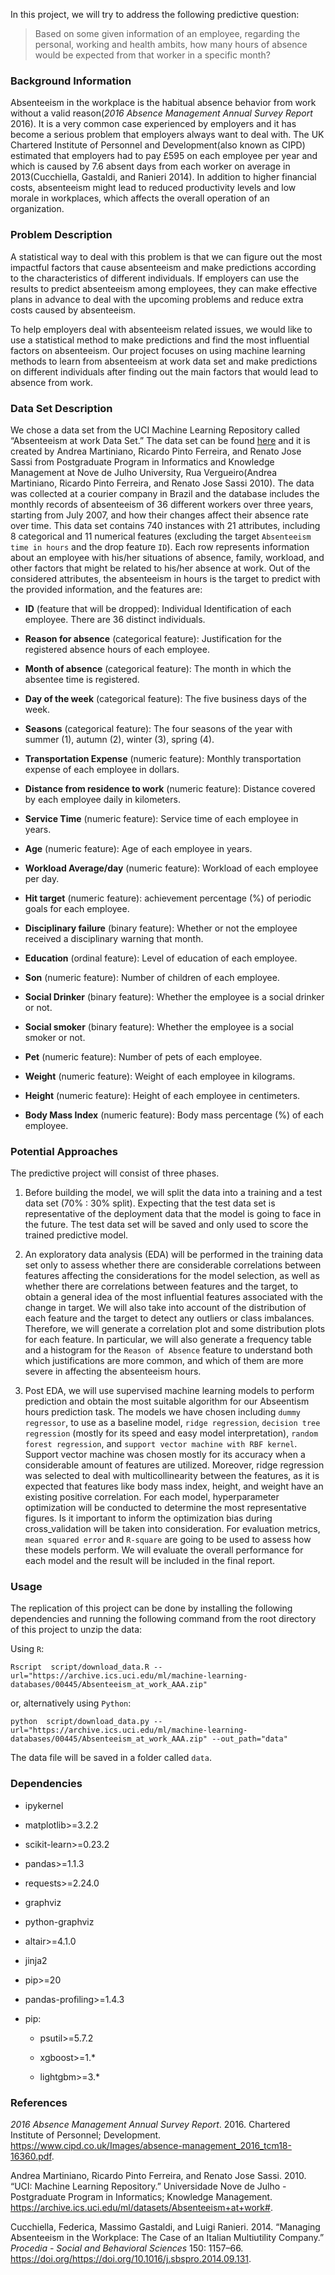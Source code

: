 In this project, we will try to address the following predictive
question:

> Based on some given information of an employee, regarding the
> personal, working and health ambits, how many hours of absence would
> be expected from that worker in a specific month?

### Background Information

Absenteeism in the workplace is the habitual absence behavior from work
without a valid reason(*2016 Absence Management Annual Survey Report*
2016). It is a very common case experienced by employers and it has
become a serious problem that employers always want to deal with. The UK
Chartered Institute of Personnel and Development(also known as CIPD)
estimated that employers had to pay £595 on each employee per year and
which is caused by 7.6 absent days from each worker on average in
2013(Cucchiella, Gastaldi, and Ranieri 2014). In addition to higher
financial costs, absenteeism might lead to reduced productivity levels
and low morale in workplaces, which affects the overall operation of an
organization.

### Problem Description

A statistical way to deal with this problem is that we can figure out
the most impactful factors that cause absenteeism and make predictions
according to the characteristics of different individuals. If employers
can use the results to predict absenteeism among employees, they can
make effective plans in advance to deal with the upcoming problems and
reduce extra costs caused by absenteeism.

To help employers deal with absenteeism related issues, we would like to
use a statistical method to make predictions and find the most
influential factors on absenteeism. Our project focuses on using machine
learning methods to learn from absenteeism at work data set and make
predictions on different individuals after finding out the main factors
that would lead to absence from work.

### Data Set Description

We chose a data set from the UCI Machine Learning Repository called
“Absenteeism at work Data Set.” The data set can be found
[here](https://archive.ics.uci.edu/ml/datasets/Absenteeism+at+work#) and
it is created by Andrea Martiniano, Ricardo Pinto Ferreira, and Renato
Jose Sassi from Postgraduate Program in Informatics and Knowledge
Management at Nove de Julho University, Rua Vergueiro(Andrea Martiniano,
Ricardo Pinto Ferreira, and Renato Jose Sassi 2010). The data was
collected at a courier company in Brazil and the database includes the
monthly records of absenteeism of 36 different workers over three years,
starting from July 2007, and how their changes affect their absence rate
over time. This data set contains 740 instances with 21 attributes,
including 8 categorical and 11 numerical features (excluding the target
`Absenteeism time in hours` and the drop feature `ID`). Each row
represents information about an employee with his/her situations of
absence, family, workload, and other factors that might be related to
his/her absence at work. Out of the considered attributes, the
absenteeism in hours is the target to predict with the provided
information, and the features are:

-   **ID** (feature that will be dropped): Individual Identification of
    each employee. There are 36 distinct individuals.

<!-- -->

-   **Reason for absence** (categorical feature): Justification for the
    registered absence hours of each employee.

-   **Month of absence** (categorical feature): The month in which the
    absentee time is registered.

-   **Day of the week** (categorical feature): The five business days of
    the week.

-   **Seasons** (categorical feature): The four seasons of the year with
    summer (1), autumn (2), winter (3), spring (4).

-   **Transportation Expense** (numeric feature): Monthly transportation
    expense of each employee in dollars.

-   **Distance from residence to work** (numeric feature): Distance
    covered by each employee daily in kilometers.

-   **Service Time** (numeric feature): Service time of each employee in
    years.

-   **Age** (numeric feature): Age of each employee in years.

-   **Workload Average/day** (numeric feature): Workload of each
    employee per day.

-   **Hit target** (numeric feature): achievement percentage (%) of
    periodic goals for each employee.

-   **Disciplinary failure** (binary feature): Whether or not the
    employee received a disciplinary warning that month.

-   **Education** (ordinal feature): Level of education of each
    employee.

-   **Son** (numeric feature): Number of children of each employee.

-   **Social Drinker** (binary feature): Whether the employee is a
    social drinker or not.

-   **Social smoker** (binary feature): Whether the employee is a social
    smoker or not.

-   **Pet** (numeric feature): Number of pets of each employee.

-   **Weight** (numeric feature): Weight of each employee in kilograms.

-   **Height** (numeric feature): Height of each employee in
    centimeters.

-   **Body Mass Index** (numeric feature): Body mass percentage (%) of
    each employee.

### Potential Approaches

The predictive project will consist of three phases.

1.  Before building the model, we will split the data into a training
    and a test data set (70% : 30% split). Expecting that the test data
    set is representative of the deployment data that the model is going
    to face in the future. The test data set will be saved and only used
    to score the trained predictive model.

2.  An exploratory data analysis (EDA) will be performed in the training
    data set only to assess whether there are considerable correlations
    between features affecting the considerations for the model
    selection, as well as whether there are correlations between
    features and the target, to obtain a general idea of the most
    influential features associated with the change in target. We will
    also take into account of the distribution of each feature and the
    target to detect any outliers or class imbalances. Therefore, we
    will generate a correlation plot and some distribution plots for
    each feature. In particular, we will also generate a frequency table
    and a histogram for the `Reason of Absence` feature to understand
    both which justifications are more common, and which of them are
    more severe in affecting the absenteeism hours.

3.  Post EDA, we will use supervised machine learning models to perform
    prediction and obtain the most suitable algorithm for our Abseentism
    hours prediction task. The models we have chosen including
    `dummy regressor`, to use as a baseline model, `ridge regression`,
    `decision tree regression` (mostly for its speed and easy model
    interpretation), `random forest regression`, and
    `support vector machine with RBF kernel`. Support vector machine was
    chosen mostly for its accuracy when a considerable amount of
    features are utilized. Moreover, ridge regression was selected to
    deal with multicollinearity between the features, as it is expected
    that features like body mass index, height, and weight have an
    existing positive correlation. For each model, hyperparameter
    optimization will be conducted to determine the most representative
    figures. Is it important to inform the optimization bias during
    cross\_validation will be taken into consideration. For evaluation
    metrics, `mean squared error` and `R-square` are going to be used to
    assess how these models perform. We will evaluate the overall
    performance for each model and the result will be included in the
    final report.

### Usage

The replication of this project can be done by installing the following
dependencies and running the following command from the root directory
of this project to unzip the data:

Using `R`:

`Rscript  script/download_data.R --url="https://archive.ics.uci.edu/ml/machine-learning-databases/00445/Absenteeism_at_work_AAA.zip"`

or, alternatively using `Python`:

`python  script/download_data.py --url="https://archive.ics.uci.edu/ml/machine-learning-databases/00445/Absenteeism_at_work_AAA.zip" --out_path="data"`

The data file will be saved in a folder called `data`.

### Dependencies

-   ipykernel

-   matplotlib&gt;=3.2.2

-   scikit-learn&gt;=0.23.2

-   pandas&gt;=1.1.3

-   requests&gt;=2.24.0

-   graphviz

-   python-graphviz

-   altair&gt;=4.1.0

-   jinja2

-   pip&gt;=20

-   pandas-profiling&gt;=1.4.3

-   pip:

    -   psutil&gt;=5.7.2

    -   xgboost&gt;=1.\*

    -   lightgbm&gt;=3.\*

### References

*2016 Absence Management Annual Survey Report*. 2016. Chartered
Institute of Personnel; Development.
<https://www.cipd.co.uk/Images/absence-management_2016_tcm18-16360.pdf>.

Andrea Martiniano, Ricardo Pinto Ferreira, and Renato Jose Sassi. 2010.
“UCI: Machine Learning Repository.” Universidade Nove de Julho -
Postgraduate Program in Informatics; Knowledge Management.
<https://archive.ics.uci.edu/ml/datasets/Absenteeism+at+work#>.

Cucchiella, Federica, Massimo Gastaldi, and Luigi Ranieri. 2014.
“Managing Absenteeism in the Workplace: The Case of an Italian
Multiutility Company.” *Procedia - Social and Behavioral Sciences* 150:
1157–66. https://doi.org/<https://doi.org/10.1016/j.sbspro.2014.09.131>.
